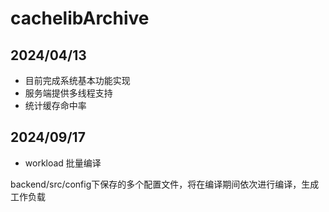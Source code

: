 # cachelibArchive
## 2024/04/13
- 目前完成系统基本功能实现
- 服务端提供多线程支持
- 统计缓存命中率

## 2024/09/17
- workload 批量编译

backend/src/config下保存的多个配置文件，将在编译期间依次进行编译，生成工作负载